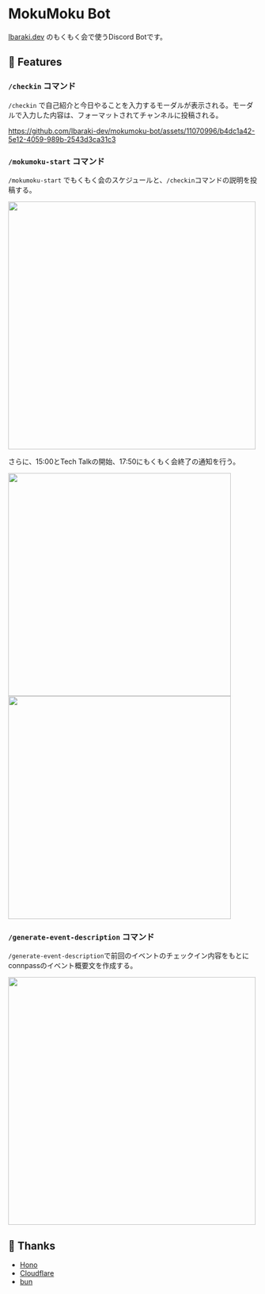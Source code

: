 # MokuMoku Bot

[Ibaraki.dev](https://discord.gg/4XA8EhEseZ) のもくもく会で使うDiscord Botです。


## 🚀 Features

### `/checkin` コマンド

`/checkin` で自己紹介と今日やることを入力するモーダルが表示される。モーダルで入力した内容は、フォーマットされてチャンネルに投稿される。

https://github.com/Ibaraki-dev/mokumoku-bot/assets/11070996/b4dc1a42-5e12-4059-989b-2543d3ca31c3


### `/mokumoku-start` コマンド

`/mokumoku-start` でもくもく会のスケジュールと、`/checkin`コマンドの説明を投稿する。

<img src="https://github.com/Ibaraki-dev/mokumoku-bot/assets/11070996/d709f532-af6d-4345-a875-ab02b4ba4324" width="500">

さらに、15:00とTech Talkの開始、17:50にもくもく会終了の通知を行う。

<img src="https://github.com/Ibaraki-dev/mokumoku-bot/assets/11070996/3ab98749-5bbb-40f5-a81b-6900e0f12c3a" width="450">
<img src="https://github.com/Ibaraki-dev/mokumoku-bot/assets/11070996/3f11d35d-5eb0-4fb7-9046-e2ab43d01282" width="450">

### `/generate-event-description` コマンド

`/generate-event-description`で前回のイベントのチェックイン内容をもとにconnpassのイベント概要文を作成する。

<img src="https://github.com/Ibaraki-dev/mokumoku-bot/assets/11070996/e48b23a4-aaef-41dd-b56a-87636c69a33b" width="500">


## 💖 Thanks

- [Hono](https://hono.dev/)
- [Cloudflare](https://www.cloudflare.com/)
- [bun](https://bun.sh/)
